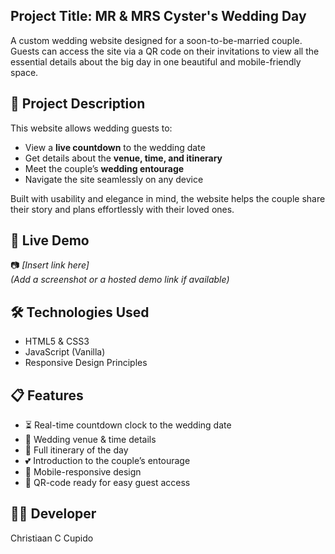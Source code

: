 ## Project Title: MR & MRS Cyster's Wedding Day
A custom wedding website designed for a soon-to-be-married couple. Guests can access the site via a QR code on their invitations to view all the essential details about the big day in one beautiful and mobile-friendly space.

## 🎯 Project Description
This website allows wedding guests to:
- View a **live countdown** to the wedding date
- Get details about the **venue, time, and itinerary**
- Meet the couple’s **wedding entourage**
- Navigate the site seamlessly on any device

Built with usability and elegance in mind, the website helps the couple share their story and plans effortlessly with their loved ones.

## 🚀 Live Demo

📷 *[Insert link here]*  
*(Add a screenshot or a hosted demo link if available)*

## 🛠️ Technologies Used

- HTML5 & CSS3
- JavaScript (Vanilla)
- Responsive Design Principles

## 📋 Features
- ⏳ Real-time countdown clock to the wedding date
- 📍 Wedding venue & time details
- 📅 Full itinerary of the day
- 💕 Introduction to the couple’s entourage
- 📱 Mobile-responsive design
- 🔗 QR-code ready for easy guest access

## 🧑‍💻 Developer
Christiaan C Cupido

